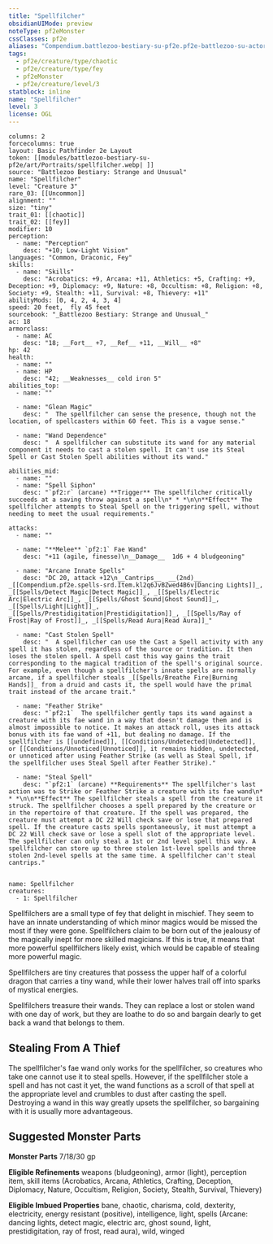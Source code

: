 ```yaml
---
title: "Spellfilcher"
obsidianUIMode: preview
noteType: pf2eMonster
cssClasses: pf2e
aliases: "Compendium.battlezoo-bestiary-su-pf2e.pf2e-battlezoo-su-actors.Actor.DsCgS2vd6b2PfP3i" 
tags:
  - pf2e/creature/type/chaotic
  - pf2e/creature/type/fey
  - pf2eMonster
  - pf2e/creature/level/3
statblock: inline
name: "Spellfilcher"
level: 3
license: OGL
---
```


```statblock
columns: 2
forcecolumns: true
layout: Basic Pathfinder 2e Layout
token: [[modules/battlezoo-bestiary-su-pf2e/art/Portraits/spellfilcher.webp| ]]
source: "Battlezoo Bestiary: Strange and Unusual"
name: "Spellfilcher"
level: "Creature 3"
rare_03: [[Uncommon]]
alignment: ""
size: "tiny"
trait_01: [[chaotic]]
trait_02: [[fey]]
modifier: 10
perception:
  - name: "Perception"
    desc: "+10; Low-Light Vision"
languages: "Common, Draconic, Fey"
skills:
  - name: "Skills"
    desc: "Acrobatics: +9, Arcana: +11, Athletics: +5, Crafting: +9, Deception: +9, Diplomacy: +9, Nature: +8, Occultism: +8, Religion: +8, Society: +9, Stealth: +11, Survival: +8, Thievery: +11"
abilityMods: [0, 4, 2, 4, 3, 4]
speed: 20 feet,  fly 45 feet
sourcebook: "_Battlezoo Bestiary: Strange and Unusual_"
ac: 18
armorclass:
  - name: AC
    desc: "18; __Fort__ +7, __Ref__ +11, __Will__ +8"
hp: 42
health:
  - name: ""
  - name: HP
    desc: "42; __Weaknesses__ cold iron 5"
abilities_top:
  - name: ""

  - name: "Glean Magic"
    desc: "  The spellfilcher can sense the presence, though not the location, of spellcasters within 60 feet. This is a vague sense."

  - name: "Wand Dependence"
    desc: "  A spellfilcher can substitute its wand for any material component it needs to cast a stolen spell. It can't use its Steal Spell or Cast Stolen Spell abilities without its wand."

abilities_mid:
  - name: ""
  - name: "Spell Siphon"
    desc: "`pf2:r` (arcane) **Trigger** The spellfilcher critically succeeds at a saving throw against a spell\n* * *\n\n**Effect** The spellfilcher attempts to Steal Spell on the triggering spell, without needing to meet the usual requirements."

attacks:
  - name: ""

  - name: "**Melee** `pf2:1` Fae Wand"
    desc: "+11 (agile, finesse)\n__Damage__  1d6 + 4 bludgeoning"

  - name: "Arcane Innate Spells"
    desc: "DC 20, attack +12\n__Cantrips__  __(2nd)__ _[[Compendium.pf2e.spells-srd.Item.kl2q6JvBZwed4B6v|Dancing Lights]]_, _[[Spells/Detect Magic|Detect Magic]]_, _[[Spells/Electric Arc|Electric Arc]]_, _[[Spells/Ghost Sound|Ghost Sound]]_, _[[Spells/Light|Light]]_, _[[Spells/Prestidigitation|Prestidigitation]]_, _[[Spells/Ray of Frost|Ray of Frost]]_, _[[Spells/Read Aura|Read Aura]]_"

  - name: "Cast Stolen Spell"
    desc: "  A spellfilcher can use the Cast a Spell activity with any spell it has stolen, regardless of the source or tradition. It then loses the stolen spell. A spell cast this way gains the trait corresponding to the magical tradition of the spell's original source. For example, even though a spellfilcher's innate spells are normally arcane, if a spellfilcher steals _[[Spells/Breathe Fire|Burning Hands]]_ from a druid and casts it, the spell would have the primal trait instead of the arcane trait."

  - name: "Feather Strike"
    desc: "`pf2:1`  The spellfilcher gently taps its wand against a creature with its fae wand in a way that doesn't damage them and is almost impossible to notice. It makes an attack roll, uses its attack bonus with its fae wand of +11, but dealing no damage. If the spellfilcher is [[undefined]], [[Conditions/Undetected|Undetected]], or [[Conditions/Unnoticed|Unnoticed]], it remains hidden, undetected, or unnoticed after using Feather Strike (as well as Steal Spell, if the spellfilcher uses Steal Spell after Feather Strike)."

  - name: "Steal Spell"
    desc: "`pf2:1` (arcane) **Requirements** The spellfilcher's last action was to Strike or Feather Strike a creature with its fae wand\n* * *\n\n**Effect** The spellfilcher steals a spell from the creature it struck. The spellfilcher chooses a spell prepared by the creature or in the repertoire of that creature. If the spell was prepared, the creature must attempt a DC 22 Will check save or lose that prepared spell. If the creature casts spells spontaneously, it must attempt a DC 22 Will check save or lose a spell slot of the appropriate level. The spellfilcher can only steal a 1st or 2nd level spell this way. A spellfilcher can store up to three stolen 1st-level spells and three stolen 2nd-level spells at the same time. A spellfilcher can't steal cantrips."
 
```

```encounter-table
name: Spellfilcher
creatures:
  - 1: Spellfilcher
```



Spellfilchers are a small type of fey that delight in mischief. They seem to have an innate understanding of which minor magics would be missed the most if they were gone. Spellfilchers claim to be born out of the jealousy of the magically inept for more skilled magicians. If this is true, it means that more powerful spellfilchers likely exist, which would be capable of stealing more powerful magic.

Spellfilchers are tiny creatures that possess the upper half of a colorful dragon that carries a tiny wand, while their lower halves trail off into sparks of mystical energies.

Spellfilchers treasure their wands. They can replace a lost or stolen wand with one day of work, but they are loathe to do so and bargain dearly to get back a wand that belongs to them.

## Stealing From A Thief

The spellfilcher's fae wand only works for the spellfilcher, so creatures who take one cannot use it to steal spells. However, if the spellfilcher stole a spell and has not cast it yet, the wand functions as a scroll of that spell at the appropriate level and crumbles to dust after casting the spell. Destroying a wand in this way greatly upsets the spellfilcher, so bargaining with it is usually more advantageous.

## Suggested Monster Parts

**Monster Parts** 7/18/30 gp

**Eligible Refinements** weapons (bludgeoning), armor (light), perception item, skill items (Acrobatics, Arcana, Athletics, Crafting, Deception, Diplomacy, Nature, Occultism, Religion, Society, Stealth, Survival, Thievery)

**Eligible Imbued Properties** bane, chaotic, charisma, cold, dexterity, electricity, energy resistant (positive), intelligence, light, spells (Arcane: dancing lights, detect magic, electric arc, ghost sound, light, prestidigitation, ray of frost, read aura), wild, winged
